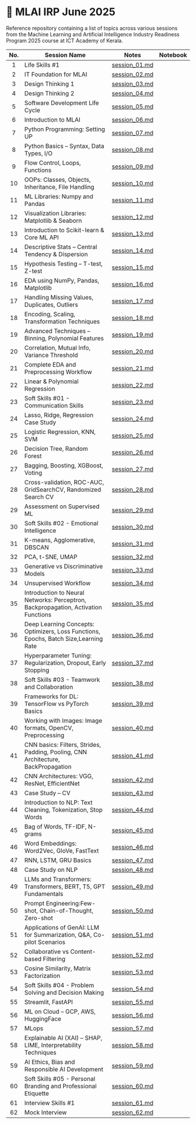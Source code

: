 # 📘 MLAI IRP June 2025
Reference repository containing a list of topics across various sessions from the Machine Learning and Artificial Intelligence Industry Readiness Program 2025 course at ICT Academy of Kerala.

| **No.** | **Session Name**                                                                     | **Notes**                            | **Notebook** |
|:-------:|--------------------------------------------------------------------------------------|:------------------------------------:|:------------:|
|    1    | Life Skills #1                                                                       | [session_01.md](notes/session_01.md) |              |
|    2    | IT Foundation for MLAI                                                               | [session_02.md](notes/session_02.md) |              |
|    3    | Design Thinking 1                                                                    | [session_03.md](notes/session_03.md) |              |
|    4    | Design Thinking 2                                                                    | [session_04.md](notes/session_04.md) |              |
|    5    | Software Development Life Cycle                                                      | [session_05.md](notes/session_05.md) |              |
|    6    | Introduction to MLAI                                                                 | [session_06.md](notes/session_06.md) |              |
|    7    | Python Programming: Setting UP                                                       | [session_07.md](notes/session_07.md) |              |
|    8    | Python Basics – Syntax, Data Types, I/O                                              | [session_08.md](notes/session_08.md) |              |
|    9    | Flow Control, Loops, Functions                                                       | [session_09.md](notes/session_09.md) |              |
|    10   | OOPs: Classes, Objects, Inheritance, File Handling                                   | [session_10.md](notes/session_10.md) |              |
|    11   | ML Libraries: Numpy and Pandas                                                       | [session_11.md](notes/session_11.md) |              |
|    12   | Visualization Libraries: Matplotlib & Seaborn                                        | [session_12.md](notes/session_12.md) |              |
|    13   | Introduction to Scikit-learn & Core ML API                                           | [session_13.md](notes/session_13.md) |              |
|    14   | Descriptive Stats – Central Tendency & Dispersion                                    | [session_14.md](notes/session_14.md) |              |
|    15   | Hypothesis Testing – T-test, Z-test                                                  | [session_15.md](notes/session_15.md) |              |
|    16   | EDA using NumPy, Pandas, Matplotlib                                                  | [session_16.md](notes/session_16.md) |              |
|    17   | Handling Missing Values, Duplicates, Outliers                                        | [session_17.md](notes/session_17.md) |              |
|    18   | Encoding, Scaling, Transformation Techniques                                         | [session_18.md](notes/session_18.md) |              |
|    19   | Advanced Techniques – Binning, Polynomial Features                                   | [session_19.md](notes/session_19.md) |              |
|    20   | Correlation, Mutual Info, Variance Threshold                                         | [session_20.md](notes/session_20.md) |              |
|    21   | Complete EDA and Preprocessing Workflow                                              | [session_21.md](notes/session_21.md) |              |
|    22   | Linear & Polynomial Regression                                                       | [session_22.md](notes/session_22.md) |              |
|    23   | Soft Skills #01 - Communication Skills                                               | [session_23.md](notes/session_23.md) |              |
|    24   | Lasso, Ridge, Regression Case Study                                                  | [session_24.md](notes/session_24.md) |              |
|    25   | Logistic Regression, KNN, SVM                                                        | [session_25.md](notes/session_25.md) |              |
|    26   | Decision Tree, Random Forest                                                         | [session_26.md](notes/session_26.md) |              |
|    27   | Bagging, Boosting, XGBoost, Voting                                                   | [session_27.md](notes/session_27.md) |              |
|    28   | Cross-validation, ROC-AUC, GridSearchCV, Randomized Search CV                        | [session_28.md](notes/session_28.md) |              |
|    29   | Assessment on Supervised ML                                                          | [session_29.md](notes/session_29.md) |              |
|    30   | Soft Skills #02 - Emotional Intelligence                                             | [session_30.md](notes/session_30.md) |              |
|    31   | K-means, Agglomerative, DBSCAN                                                       | [session_31.md](notes/session_31.md) |              |
|    32   | PCA, t-SNE, UMAP                                                                     | [session_32.md](notes/session_32.md) |              |
|    33   | Generative vs Discriminative Models                                                  | [session_33.md](notes/session_33.md) |              |
|    34   | Unsupervised Workflow                                                                | [session_34.md](notes/session_34.md) |              |
|    35   | Introduction to Neural Networks: Perceptron, Backpropagation, Activation Functions   | [session_35.md](notes/session_35.md) |              |
|    36   | Deep Learning Concepts: Optimizers, Loss Functions, Epochs, Batch Size,Learning Rate | [session_36.md](notes/session_36.md) |              |
|    37   | Hyperparameter Tuning: Regularization, Dropout, Early Stopping                       | [session_37.md](notes/session_37.md) |              |
|    38   | Soft Skills #03 - Teamwork and Collaboration                                         | [session_38.md](notes/session_38.md) |              |
|    39   | Frameworks for DL: TensorFlow vs PyTorch Basics                                      | [session_39.md](notes/session_39.md) |              |
|    40   | Working with Images: Image formats, OpenCV, Preprocessing                            | [session_40.md](notes/session_40.md) |              |
|    41   | CNN basics: Filters, Strides, Padding, Pooling, CNN Architecture, BackPropagation    | [session_41.md](notes/session_41.md) |              |
|    42   | CNN Architectures: VGG, ResNet, EfficientNet                                         | [session_42.md](notes/session_42.md) |              |
|    43   | Case Study – CV                                                                      | [session_43.md](notes/session_43.md) |              |
|    44   | Introduction to NLP: Text Cleaning, Tokenization, Stop Words                         | [session_44.md](notes/session_44.md) |              |
|    45   | Bag of Words, TF-IDF, N-grams                                                        | [session_45.md](notes/session_45.md) |              |
|    46   | Word Embeddings: Word2Vec, GloVe, FastText                                           | [session_46.md](notes/session_46.md) |              |
|    47   | RNN, LSTM, GRU Basics                                                                | [session_47.md](notes/session_47.md) |              |
|    48   | Case Study on NLP                                                                    | [session_48.md](notes/session_48.md) |              |
|    49   | LLMs and Transformers: Transformers, BERT, T5, GPT Fundamentals                      | [session_49.md](notes/session_49.md) |              |
|    50   | Prompt  Engineering:Few-shot, Chain-of-Thought, Zero-shot                            | [session_50.md](notes/session_50.md) |              |
|    51   | Applications of GenAI: LLM for Summarization, Q&A, Co-pilot Scenarios                | [session_51.md](notes/session_51.md) |              |
|    52   | Collaborative vs Content-based Filtering                                             | [session_52.md](notes/session_52.md) |              |
|    53   | Cosine Similarity, Matrix Factorization                                              | [session_53.md](notes/session_53.md) |              |
|    54   | Soft Skills #04 - Problem Solving and Decision Making                                | [session_54.md](notes/session_54.md) |              |
|    55   | Streamlit, FastAPI                                                                   | [session_55.md](notes/session_55.md) |              |
|    56   | ML on Cloud – GCP, AWS, HuggingFace                                                  | [session_56.md](notes/session_56.md) |              |
|    57   | MLops                                                                                | [session_57.md](notes/session_57.md) |              |
|    58   | Explainable AI (XAI) – SHAP, LIME, Interpretability Techniques                       | [session_58.md](notes/session_58.md) |              |
|    59   | AI Ethics, Bias and Responsible AI Development                                       | [session_59.md](notes/session_59.md) |              |
|    60   | Soft Skills #05 - Personal Branding and Professional Etiquette                       | [session_60.md](notes/session_60.md) |              |
|    61   | Interview Skills #1                                                                  | [session_61.md](notes/session_61.md) |              |
|    62   | Mock Interview                                                                       | [session_62.md](notes/session_62.md) |              |
